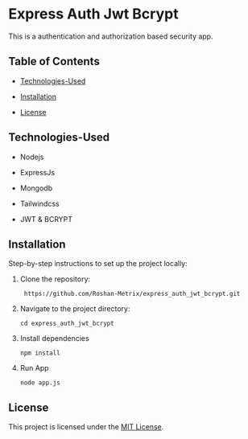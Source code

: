 ﻿# Express Auth Jwt Bcrypt

This is a authentication and authorization based security app.

##  Table of Contents

-  [Technologies-Used](#technologies-used)

-  [Installation](#installation)

-  [License](#license)

  

##  Technologies-Used

  

- Nodejs

- ExpressJs

- Mongodb

- Tailwindcss

- JWT & BCRYPT

  




  

##  Installation

  

Step-by-step instructions to set up the project locally:

1. Clone the repository:

        https://github.com/Roshan-Metrix/express_auth_jwt_bcrypt.git

  
2. Navigate to the project directory:

       cd express_auth_jwt_bcrypt

3. Install dependencies

       npm install  

4. Run App

       node app.js

  
## License

This project is licensed under the [MIT License](license.txt).
